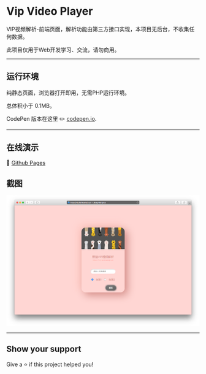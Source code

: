 # Vip Video Player

VIP视频解析-前端页面，解析功能由第三方接口实现，本项目无后台，不收集任何数据。

此项目仅用于Web开发学习、交流，请勿商用。

---

## 运行环境

纯静态页面，浏览器打开即用，无需PHP运行环境。

总体积小于 0.1MB。

CodePen 版本在这里 ✏️ [codepen.io](https://codepen.io/jiangmenghao/pen/gOrrQGQ).

---

## 在线演示
🔗 [Github Pages](https://jiangmenghao.github.io/vip-video-player/)

## 截图
![PC截图](./demo-imgs/demo-screenshot.png 'PC截图')

---

## Show your support

Give a ⭐️ if this project helped you!